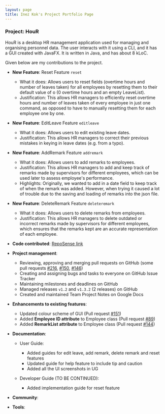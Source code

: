 ```yaml
---
layout: page
title: Inez Kok's Project Portfolio Page
---
```


### Project: HouR

HouR is a desktop HR management application used for managing and organising personnel data.
The user interacts with it using a CLI, and it has a GUI created with JavaFX.
It is written in Java, and has about 8 kLoC.

Given below are my contributions to the project.

* **New Feature**: Reset Feature `reset`
    * What it does: Allows users to reset fields (overtime hours and number of leaves taken) for all employees by resetting them to their default value of o (0 overtime hours and an empty LeaveList).
    * Justification: This allows HR managers to efficiently reset overtime hours and number of leaves taken of every employee in just one command, as opposed to have to manually resetting them for each employee one by one.

* **New Feature**: EditLeave Feature `editleave`
  * What it does: Allows users to edit existing leave dates.
  * Justification: This allows HR managers to correct their previous mistakes in keying in leave dates (e.g. from a typo).

* **New Feature**: AddRemark Feature `addremark`
  * What it does: Allows users to add remarks to employees.
  * Justification: This allows HR managers to add and keep track of remarks made by supervisors for different employees, which can be used later to assess employee's performance.
  * Highlights: Originally, we wanted to add in a date field to keep track of when the remark was added. However, when trying it caused a lot of trouble due to the saving and loading of remarks into the json file.

* **New Feature**: DeleteRemark Feature `deleteremark`
  * What it does: Allows users to delete remarks from employees.
  * Justification: This allows HR managers to delete outdated or incorrect remarks made by supervisors for different employees, which ensures that the remarks kept are an accurate representation of each employee.

* **Code contributed**: [RepoSense link](https://nus-cs2103-ay2324s1.github.io/tp-dashboard/?search=inezkok&breakdown=true)

* **Project management**:
  * Reviewing, approving and merging pull requests on GitHub (some pull requests [#216](https://github.com/AY2324S1-CS2103T-W12-1/tp/pull/216), [#150](https://github.com/AY2324S1-CS2103T-W12-1/tp/pull/150), [#146](https://github.com/AY2324S1-CS2103T-W12-1/tp/pull/146))
  * Creating and assigning bugs and tasks to everyone on GitHub Issue Tracker
  * Maintaining milestones and deadlines on GitHub
  * Managed releases `v1.2` and `v1.3.2` (2 releases) on GitHub
  * Created and maintained Team Project Notes on Google Docs

* **Enhancements to existing features**:
  * Updated colour scheme of GUI (Pull request [#151](https://github.com/AY2324S1-CS2103T-W12-1/tp/pull/151))
  * Added **Employee ID attribute** to Employee class (Pull request [#89](https://github.com/AY2324S1-CS2103T-W12-1/tp/pull/89))
  * Added **RemarkList attribute** to Employee class (Pull request [#144](https://github.com/AY2324S1-CS2103T-W12-1/tp/pull/144))

* **Documentation**:
    * User Guide:
      * Added guides for edit leave, add remark, delete remark and reset features
      * Updated guide for help feature to include tip and caution
      * Added all the UI screenshots in UG

    * Developer Guide (TO BE CONTINUED):
      * Added implementation guide for reset feature

* **Community**:

* **Tools**:
